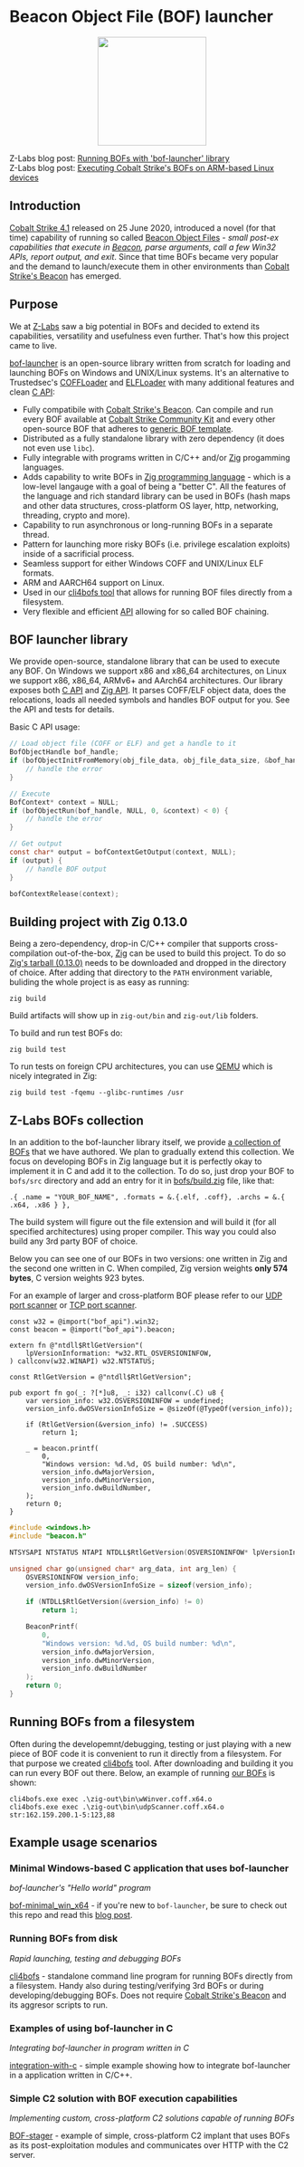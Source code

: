 # Beacon Object File (BOF) launcher

<p align="center">
  <img src="https://github.com/The-Z-Labs/bof-launcher/assets/4785347/990ad1fb-c35b-48cf-a0db-aed3c825d149" width="192" height="192" />
</p>

Z-Labs blog post: [Running BOFs with 'bof-launcher' library](https://blog.z-labs.eu/2024/02/08/bof-launcher.html)<br />
Z-Labs blog post: [Executing Cobalt Strike's BOFs on ARM-based Linux devices](https://blog.z-labs.eu/2024/05/10/bofs-on-arm-based-devices.html)

## Introduction

[Cobalt Strike 4.1](https://www.cobaltstrike.com/blog/cobalt-strike-4-1-the-mark-of-injection/) released on 25 June 2020, introduced a novel (for that time) capability of running so called [Beacon Object Files](https://hstechdocs.helpsystems.com/manuals/cobaltstrike/current/userguide/content/topics/beacon-object-files_main.htm) - *small post-ex capabilities that execute in [Beacon](https://www.cobaltstrike.com/), parse arguments, call a few Win32 APIs, report output, and exit*. Since that time BOFs became very popular and the demand to launch/execute them in other environments than [Cobalt Strike's Beacon](https://www.cobaltstrike.com/) has emerged.

## Purpose

We at [Z-Labs](https://z-labs.eu) saw a big potential in BOFs and decided to extend its capabilities, versatility and usefulness even further. That's how this project came to live.

[bof-launcher](bof-launcher/src/bof_launcher_api.h) is an open-source library written from scratch for loading and launching BOFs on Windows and UNIX/Linux systems. It's an alternative to Trustedsec's [COFFLoader](https://github.com/trustedsec/COFFLoader) and [ELFLoader](https://github.com/trustedsec/ELFLoader) with many additional features and clean [C API](bof-launcher/src/bof_launcher_api.h):

- Fully compatibile with [Cobalt Strike's Beacon](https://www.cobaltstrike.com/). Can compile and run every BOF available at [Cobalt Strike Community Kit](https://cobalt-strike.github.io/community_kit/) and every other open-source BOF that adheres to [generic BOF template](https://github.com/Cobalt-Strike/bof_template).
- Distributed as a fully standalone library with zero dependency (it does not even use `libc`).
- Fully integrable with programs written in C/C++ and/or [Zig](https://ziglang.org/) progamming languages.
- Adds capability to write BOFs in [Zig programming language](https://ziglang.org/) - which is a low-level langauge with a goal of being a "better C". All the features of the language and rich standard library can be used in BOFs (hash maps and other data structures, cross-platform OS layer, http, networking, threading, crypto and more).
- Capability to run asynchronous or long-running BOFs in a separate thread.
- Pattern for launching more risky BOFs (i.e. privilege escalation exploits) inside of a sacrificial process.
- Seamless support for either Windows COFF and UNIX/Linux ELF formats.
- ARM and AARCH64 support on Linux.
- Used in our [cli4bofs tool](https://github.com/The-Z-Labs/cli4bofs) that allows for running BOF files directly from a filesystem.
- Very flexible and efficient [API](bof-launcher/src/bof_launcher_api.h) allowing for so called BOF chaining.

## BOF launcher library

We provide open-source, standalone library that can be used to execute any BOF. On Windows we support x86 and x86_64 architectures, on Linux we support x86, x86_64, ARMv6+ and AArch64 architectures. Our library exposes both [C API](bof-launcher/src/bof_launcher_api.h) and [Zig API](bof-launcher/src/bof_launcher_api.zig). It parses COFF/ELF object data, does the relocations, loads all needed symbols and handles BOF output for you. See the API and tests for details.

Basic C API usage:
```c
// Load object file (COFF or ELF) and get a handle to it
BofObjectHandle bof_handle;
if (bofObjectInitFromMemory(obj_file_data, obj_file_data_size, &bof_handle) < 0) {
    // handle the error
}

// Execute
BofContext* context = NULL;
if (bofObjectRun(bof_handle, NULL, 0, &context) < 0) {
    // handle the error
}

// Get output
const char* output = bofContextGetOutput(context, NULL);
if (output) {
    // handle BOF output
}

bofContextRelease(context);
```

## Building project with Zig 0.13.0

Being a zero-dependency, drop-in C/C++ compiler that supports cross-compilation out-of-the-box, [Zig](https://ziglang.org/) can be used to build this project. To do so [Zig's tarball (0.13.0)](https://ziglang.org/download/#release-0.13.0) needs to be downloaded and dropped in the directory of choice. After adding that directory to the `PATH` environment variable, buliding the whole project is as easy as running:

    zig build

Build artifacts will show up in `zig-out/bin` and `zig-out/lib` folders.

To build and run test BOFs do:

    zig build test

To run tests on foreign CPU architectures, you can use [QEMU](https://www.qemu.org/) which is nicely integrated in Zig:

    zig build test -fqemu --glibc-runtimes /usr

## Z-Labs BOFs collection

In an addition to the bof-launcher library itself, we provide [a collection of BOFs](bofs/) that we have authored. We plan to gradually extend this collection. We focus on developing BOFs in Zig language but it is perfectly okay to implement it in C and add it to the collection. To do so, just drop your BOF to `bofs/src` directory and add an entry for it in [bofs/build.zig](https://github.com/The-Z-Labs/bof-launcher/blob/main/bofs/build.zig) file, like that:

    .{ .name = "YOUR_BOF_NAME", .formats = &.{.elf, .coff}, .archs = &.{ .x64, .x86 } },
    
The build system will figure out the file extension and will build it (for all specified architectures) using proper compiler. This way you could also build any 3rd party BOF of choice.

Below you can see one of our BOFs in two versions: one written in Zig and the second one written in C. When compiled, Zig version weights **only 574 bytes**, C version weights 923 bytes.

For an example of larger and cross-platform BOF please refer to our [UDP port scanner](bofs/src/udpScanner.zig) or [TCP port scanner](bofs/src/tcpScanner.zig).

```zig
const w32 = @import("bof_api").win32;
const beacon = @import("bof_api").beacon;

extern fn @"ntdll$RtlGetVersion"(
    lpVersionInformation: *w32.RTL_OSVERSIONINFOW,
) callconv(w32.WINAPI) w32.NTSTATUS;

const RtlGetVersion = @"ntdll$RtlGetVersion";

pub export fn go(_: ?[*]u8, _: i32) callconv(.C) u8 {
    var version_info: w32.OSVERSIONINFOW = undefined;
    version_info.dwOSVersionInfoSize = @sizeOf(@TypeOf(version_info));

    if (RtlGetVersion(&version_info) != .SUCCESS)
        return 1;

    _ = beacon.printf(
        0,
        "Windows version: %d.%d, OS build number: %d\n",
        version_info.dwMajorVersion,
        version_info.dwMinorVersion,
        version_info.dwBuildNumber,
    );
    return 0;
}
```
```c
#include <windows.h>
#include "beacon.h"

NTSYSAPI NTSTATUS NTAPI NTDLL$RtlGetVersion(OSVERSIONINFOW* lpVersionInformation);

unsigned char go(unsigned char* arg_data, int arg_len) {
    OSVERSIONINFOW version_info;
    version_info.dwOSVersionInfoSize = sizeof(version_info);

    if (NTDLL$RtlGetVersion(&version_info) != 0)
        return 1;

    BeaconPrintf(
        0,
        "Windows version: %d.%d, OS build number: %d\n",
        version_info.dwMajorVersion,
        version_info.dwMinorVersion,
        version_info.dwBuildNumber
    );
    return 0;
}
```

## Running BOFs from a filesystem

Often during the developemnt/debugging, testing or just playing with a new piece of BOF code it is convenient to run it directly from a filesystem. For that purpose we created [cli4bofs](https://github.com/The-Z-Labs/cli4bofs) tool. After downloading and building it you can run every BOF out there. Below, an example of running [our BOFs](bofs/src) is shown:

    cli4bofs.exe exec .\zig-out\bin\wWinver.coff.x64.o
    cli4bofs.exe exec .\zig-out\bin\udpScanner.coff.x64.o str:162.159.200.1-5:123,88

## Example usage scenarios

### Minimal Windows-based C application that uses bof-launcher

*bof-launcher's "Hello world" program*

[bof-minimal_win_x64](https://github.com/The-Z-Labs/bof-minimal_win_x64) - if you're new to `bof-launcher`, be sure to check out this repo and read this [blog post](https://blog.z-labs.eu/2024/02/08/bof-launcher.html).

### Running BOFs from disk

*Rapid launching, testing and debugging BOFs*

[cli4bofs](https://github.com/The-Z-Labs/cli4bofs) - standalone command line program for running BOFs directly from a filesystem. Handy also during testing/verifying 3rd BOFs or during developing/debugging BOFs. Does not require [Cobalt Strike's Beacon](https://www.cobaltstrike.com/) and its aggresor scripts to run.

### Examples of using bof-launcher in C

*Integrating bof-launcher in program written in C*

[integration-with-c](examples/integration-with-c) - simple example showing how to integrate bof-launcher in a application written in C/C++.

### Simple C2 solution with BOF execution capabilities

*Implementing custom, cross-platform C2 solutions capable of running BOFs*

[BOF-stager](examples/BOF-stager) - example of simple, cross-platform C2 implant that uses BOFs as its post-exploitation modules and communicates over HTTP with the C2 server.
